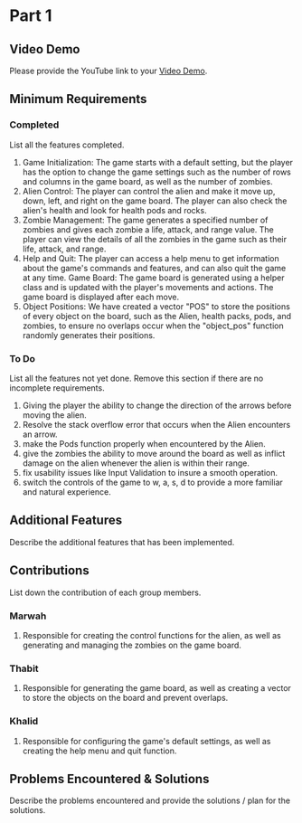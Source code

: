 # Part 1

## Video Demo

Please provide the YouTube link to your [Video Demo]([https://youtube.com](https://www.youtube.com/watch?v=YhtRhMHp1H4)).

## Minimum Requirements

### Completed

List all the features completed.

1. Game Initialization: The game starts with a default setting, but the player has the option to change the game settings such as the number of rows and columns in the game board, as well as the number of zombies.
2. Alien  Control: The player can control the alien and make it move up, down, left, and right on the game board. The player can also check the alien's health and look for health pods and rocks.
3. Zombie Management: The game generates a specified number of zombies and gives each zombie a life, attack, and range value. The player can view the details of all the zombies in the game such as their life, attack, and range.
4. Help and Quit: The player can access a help menu to get information about the game's commands and features, and can also quit the game at any time. Game Board: The game board is generated using a helper class and is updated with the player's movements and actions. The game board is displayed after each move.
5. Object Positions: We have created a vector "POS" to store the positions of every object on the board, such as the Alien, health packs, pods, and zombies, to ensure no overlaps occur when the "object_pos" function randomly generates their positions.

### To Do

List all the features not yet done. Remove this section if there are no incomplete requirements.

1. Giving the player the ability to change the direction of the arrows before moving the alien.
2. Resolve the stack overflow error that occurs when the Alien encounters an arrow.
3. make the Pods function properly when encountered by the Alien.
4. give the zombies the ability to move around the board as well as inflict damage on the alien whenever the alien is within their range.
5. fix usability issues like Input Validation to insure a smooth operation.
6. switch the controls of the game to w, a, s, d to provide a more familiar and natural experience.

## Additional Features

Describe the additional features that has been implemented.

## Contributions

List down the contribution of each group members.

### Marwah

1. Responsible for creating the control functions for the alien, as well as generating and managing the zombies on the game board.

### Thabit

1. Responsible for generating the game board, as well as creating a vector to store the objects on the board and prevent overlaps.

### Khalid

1. Responsible for configuring the game's default settings, as well as creating the help menu and quit function.

## Problems Encountered & Solutions

Describe the problems encountered and provide the solutions / plan for the solutions.
